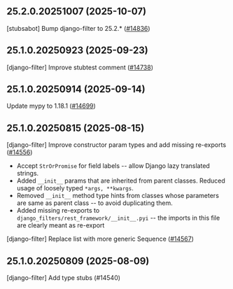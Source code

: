## 25.2.0.20251007 (2025-10-07)

[stubsabot] Bump django-filter to 25.2.* ([#14836](https://github.com/python/typeshed/pull/14836))

## 25.1.0.20250923 (2025-09-23)

[django-filter] Improve stubtest comment ([#14738](https://github.com/python/typeshed/pull/14738))

## 25.1.0.20250914 (2025-09-14)

Update mypy to 1.18.1 ([#14699](https://github.com/python/typeshed/pull/14699))

## 25.1.0.20250815 (2025-08-15)

[django-filter] Improve constructor param types and add missing re-exports ([#14556](https://github.com/python/typeshed/pull/14556))

* Accept `StrOrPromise` for field labels -- allow Django lazy translated strings.
* Added `__init__` params that are inherited from parent classes. Reduced usage of loosely typed `*args, **kwargs`.
* Removed `__init__` method type hints from classes whose parameters are same as parent class -- to avoid duplicating them.
* Added missing re-exports to `django_filters/rest_framework/__init__.pyi` -- the imports in this file are clearly meant as re-export

[django-filter] Replace list with more generic Sequence ([#14567](https://github.com/python/typeshed/pull/14567))

## 25.1.0.20250809 (2025-08-09)

[django-filter] Add type stubs (#14540)

